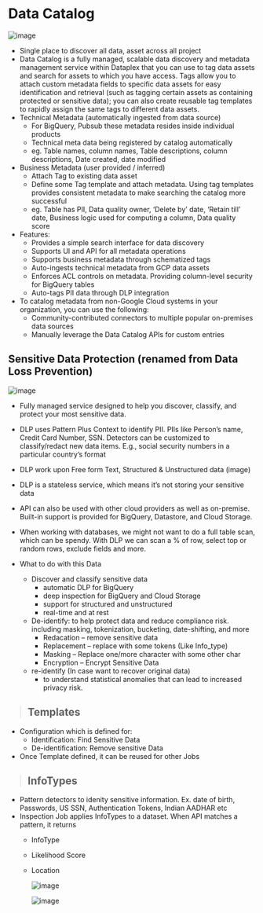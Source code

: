 # Data Catalog

  ![image](https://github.com/user-attachments/assets/7acf14e3-484e-4d0e-b9f1-3c018763e496)

- Single place to discover all data, asset across all project
- Data Catalog is a fully managed, scalable data discovery and metadata management service within Dataplex that you can use to tag data assets and search for assets to which you have access. Tags allow you to attach custom metadata fields to specific data assets for easy identification and retrieval (such as tagging certain assets as containing protected or sensitive data); you can also create reusable tag templates to rapidly assign the same tags to different data assets.
- Technical Metadata (automatically ingested from data source)
  - For BigQuery, Pubsub these metadata resides inside individual products
  - Technical meta data being registered by catalog automatically
  - eg. Table names, column names, Table descriptions, column descriptions, Date created, date modified
- Business Metadata (user provided / inferred)
  - Attach Tag to existing data asset
  - Define some Tag template and attach metadata. Using tag templates provides consistent metadata to make searching the catalog more successful
  - eg. Table has PII, Data quality owner, ‘Delete by’ date, ‘Retain till’ date, Business logic used for computing a column, Data quality score
- Features:
  - Provides a simple search interface for data discovery
  - Supports UI and API for all metadata operations
  - Supports business metadata through schematized tags
  - Auto-ingests technical metadata from GCP data assets
  - Enforces ACL controls on metadata. Providing column-level security for BigQuery tables
  - Auto-tags PII data through DLP integration
- To catalog metadata from non-Google Cloud systems in your organization, you can use the following:
  - Community-contributed connectors to multiple popular on-premises data sources
  - Manually leverage the Data Catalog APIs for custom entries


## Sensitive Data Protection (renamed from Data Loss Prevention) 

  ![image](https://github.com/user-attachments/assets/7b333994-ebea-4640-8aaa-da456d7ab838)

- Fully managed service designed to help you discover, classify, and protect your most sensitive data.
- DLP uses Pattern Plus Context to identify PII. PIIs like Person’s name, Credit Card Number, SSN. Detectors can be customized to classify/redact new data items. E.g., social security numbers in a particular country’s format
- DLP work upon Free form Text, Structured & Unstructured data (image)
- DLP is a stateless service, which means it’s not storing your sensitive data
- API can also be used with other cloud providers as well as on-premise. Built-in support is provided for BigQuery, Datastore, and Cloud Storage.
- When working with databases, we might not want to do a full table scan, which can be spendy. With DLP we can scan a % of row, select top or random rows, exclude fields and more.
  
- What to do with this Data
  - Discover and classify sensitive data
    - automatic DLP for BigQuery
    - deep inspection for BigQuery and Cloud Storage
    - support for structured and unstructured
    - real-time and at rest 
  - De-identify: to help protect data and reduce compliance risk. including masking, tokenization, bucketing, date-shifting, and more
    - Redacation – remove sensitive data
    - Replacement – replace with some tokens (Like Info_type)
    - Masking – Replace one/more character with some other char
    - Encryption – Encrypt Sensitive Data
  - re-identify (In case want to recover original data)
    - to understand statistical anomalies that can lead to increased privacy risk. 

> ## Templates

- Configuration which is defined for:
  - Identification: Find Sensitive Data
  - De-identification: Remove sensitive Data
- Once Template defined, it can be reused for other Jobs

> ## InfoTypes
- Pattern detectors to idenity sensitive information. Ex. date of birth, Passwords, US SSN, Authentication Tokens, Indian AADHAR etc
- Inspection Job applies InfoTypes to a dataset. When API matches a pattern, it returns 
  - InfoType
  - Likelihood Score
  - Location

      ![image](https://user-images.githubusercontent.com/19702456/225634162-0e27eb81-7a2c-4847-a0cd-4310651da660.png)
      
      ![image](https://user-images.githubusercontent.com/19702456/225634259-3b386912-8075-4927-a522-582700ffcbd3.png)


